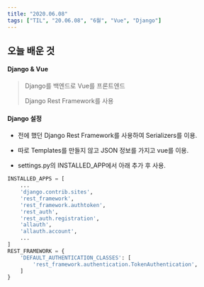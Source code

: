 ```yaml
---
title: "2020.06.08"
tags: ["TIL", "20.06.08", "6월", "Vue", "Django"]
---
```


## 오늘 배운 것

#### Django & Vue

> Django를 백엔드로 Vue를 프론트엔드
>
> Django Rest Framework를 사용

#### Django 설정

- 전에 했던 Django Rest Framework를 사용하여 Serializers를 이용.

- 따로 Templates를 만들지 않고 JSON 정보를 가지고 vue를 이용.

- settings.py의 INSTALLED_APP에서 아래 추가 후 사용.

```python
INSTALLED_APPS = [
	...
	'django.contrib.sites',
    'rest_framework',    
    'rest_framework.authtoken',
    'rest_auth',
    'rest_auth.registration',
    'allauth',
    'allauth.account',
    ...
]
REST_FRAMEWORK = {
    'DEFAULT_AUTHENTICATION_CLASSES': [
        'rest_framework.authentication.TokenAuthentication',
    ]
}
```